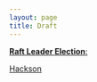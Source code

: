 ```yaml
---
layout: page
title: Draft
---
```


[**Raft Leader Election**:](./raft-leader-election/)

[Hackson](./hackson/)